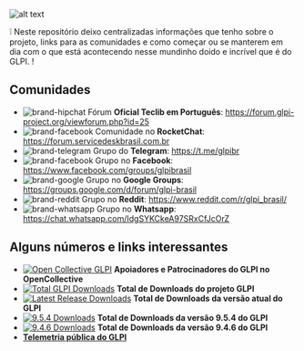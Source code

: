 ![alt text](https://www.teclib-edition.com/wp-content/uploads/2015/12/LogoPageProd-Glpi.png)

❕ Neste repositório deixo centralizadas informações que tenho sobre o projeto, links para as comunidades e como começar ou se manterem em dia com o que está acontecendo nesse mundinho doido e incrível que é do GLPI.
! 

## Comunidades

- <img src="https://tabler-icons.io/static/tabler-icons/icons/brand-hipchat.svg" alt="brand-hipchat" /> Fórum **Oficial Teclib em Português**: https://forum.glpi-project.org/viewforum.php?id=25
- <img src="https://tabler-icons.io/static/tabler-icons/icons/rocket.svg" alt="brand-facebook" /> Comunidade no **RocketChat**: https://forum.servicedeskbrasil.com.br
- <img src="https://tabler-icons.io/static/tabler-icons/icons/brand-telegram.svg" alt="brand-telegram" /> Grupo do **Telegram**: https://t.me/glpibr
- <img src="https://tabler-icons.io/static/tabler-icons/icons/brand-facebook.svg" alt="brand-facebook" /> Grupo no **Facebook**: https://www.facebook.com/groups/glpibrasil
- <img src="https://tabler-icons.io/static/tabler-icons/icons/brand-google.svg" alt="brand-google" /> Grupo no **Google Groups**: https://groups.google.com/d/forum/glpi-brasil
- <img src="https://tabler-icons.io/static/tabler-icons/icons/brand-reddit.svg" alt="brand-reddit" /> Grupo no **Reddit**: https://www.reddit.com/r/glpi_brasil/
- <img src="https://tabler-icons.io/static/tabler-icons/icons/brand-whatsapp.svg" alt="brand-whatsapp" /> Grupo no **Whatsapp**: https://chat.whatsapp.com/IdgSYKCkeA97SRxCfJcOrZ

## Alguns números e links interessantes
- [![Open Collective GLPI](https://img.shields.io/opencollective/all/glpi-project?style=flat-square)](https://opencollective.com/glpi-project) **Apoiadores e Patrocinadores do GLPI no OpenCollective**
- [![Total GLPI Downloads](https://img.shields.io/github/downloads/glpi-project/glpi/total?style=flat-square)](https://github.com/glpi-project/glpi/releases) **Total de Downloads do projeto GLPI**
- [![Latest Release Downloads](https://img.shields.io/github/downloads/glpi-project/glpi/latest/total?style=flat-square)](https://github.com/glpi-project/glpi/releases/latest) **Total de Downloads da versão atual do GLPI**
- [![9.5.4 Downloads](https://img.shields.io/github/downloads/glpi-project/glpi/9.5.4/total?style=flat-square)](https://github.com/glpi-project/glpi/releases/tag/9.5.4) **Total de Downloads da versão 9.5.4 do GLPI**
- [![9.4.6 Downloads](https://img.shields.io/github/downloads/glpi-project/glpi/9.4.6/total?style=flat-square)](https://github.com/glpi-project/glpi/releases/tag/9.4.6) **Total de Downloads da versão 9.4.6 do GLPI**
- [**Telemetria pública do GLPI**](https://glpi-project.org/telemetry/)

